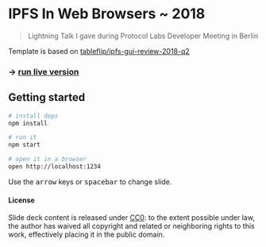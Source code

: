 # IPFS In Web Browsers ~ 2018

> Lightning Talk I gave during Protocol Labs Developer Meeting in Berlin

Template is based on [tableflip/ipfs-gui-review-2018-q2](https://github.com/tableflip/ipfs-gui-review-2018-q2)

### → [run live version](https://ipfs.io/ipfs/bafybeie4sgbrkcsz2sporeyinna626rfuqyam7e52to2goaxuvd432zn4y)

## Getting started

```sh
# install deps
npm install

# run it
npm start

# open it in a browser
open http://localhost:1234
```

Use the <kbd>arrow</kbd> keys or <kbd>spacebar</kbd> to change slide.

#### License

Slide deck content is released under [CC0](LICENSE): to the extent possible under law, the author has waived all copyright and related or neighboring rights to this work, effectively placing it in the public domain.

